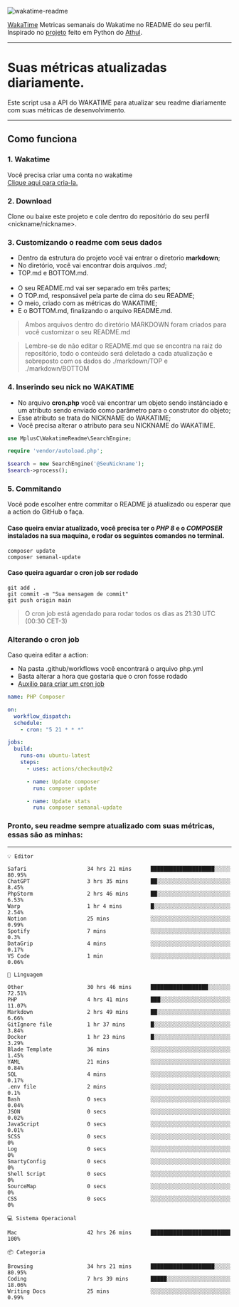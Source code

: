 ![wakatime-readme](https://socialify.git.ci/bymatheus/wakatime-readme/image?description=1&descriptionEditable=M%C3%A9tricas%20semanais%20do%20Wakatime%20no%20seu%20README%20de%20perfil.&font=KoHo&forks=1&language=1&owner=1&pattern=Signal&stargazers=1&theme=Dark)

[WakaTime](https://wakatime.com) Metricas semanais do Wakatime no README do seu perfil. <br>
Inspirado no [projeto](https://github.com/athul/waka-readme) feito em Python do [Athul](https://github.com/athul).
___

# Suas métricas atualizadas diariamente.
Este script usa a API do WAKATIME para atualizar seu readme diariamente com suas métricas de desenvolvimento.

___

## Como funciona

### 1. Wakatime
Você precisa criar uma conta no wakatime <br>
[Clique aqui para cria-la.](https://wakatime.com) 

### 2. Download
Clone ou baixe este projeto e cole dentro do repositório do seu perfil <nickname/nickname>.

### 3. Customizando o readme com seus dados
- Dentro da estrutura do projeto você vai entrar o diretorio **markdown**;  
- No diretório, você vai encontrar dois arquivos *.md*;
- TOP.md e BOTTOM.md.
<br><br>
- O seu README.md vai ser separado em três partes; 
- O TOP.md, responsável pela parte de cima do seu README;
- O meio, criado com as métricas do WAKATIME;
- E o BOTTOM.md, finalizando o arquivo README.md.<br>

> Ambos arquivos dentro do diretório MARKDOWN foram criados para você customizar o seu README.md

> Lembre-se de não editar o README.md que se encontra na raiz do repositório, todo o conteúdo será deletado a cada atualização e sobreposto com os dados do ./markdown/TOP e ./markdown/BOTTOM

### 4. Inserindo seu nick no WAKATIME
- No arquivo **cron.php** você vai encontrar um objeto sendo instânciado e um atributo sendo enviado como parâmetro para o construtor do objeto;
- Esse atributo se trata do NICKNAME do WAKATIME;
- Você precisa alterar o atributo para seu NICKNAME do WAKATIME.

```php
use MplusC\WakatimeReadme\SearchEngine;

require 'vendor/autoload.php';

$search = new SearchEngine('@SeuNickname');
$search->process();
```

### 5. Commitando
Você pode escolher entre commitar o README já atualizado ou esperar que a action do GitHub o faça. <br>

#### Caso queira enviar atualizado, você precisa ter o *PHP 8* e o *COMPOSER* instalados na sua maquina, e rodar os seguintes comandos no terminal.
```composer
composer update
composer semanal-update 
```

#### Caso queira aguardar o cron job ser rodado 
```git 
git add .
git commit -m "Sua mensagem de commit"
git push origin main
```

>O cron job está agendado para rodar todos os dias as 21:30 UTC (00:30 CET-3) 

### Alterando o cron job
Caso queira editar a action:

- Na pasta .github/workflows você encontrará o arquivo php.yml
- Basta alterar a hora que gostaria que o cron fosse rodado
- [Auxilio para criar um cron job](https://crontab.guru)

```yml
name: PHP Composer

on:
  workflow_dispatch:
  schedule:
    - cron: "5 21 * * *"

jobs:
  build:
    runs-on: ubuntu-latest
    steps:
      - uses: actions/checkout@v2

      - name: Update composer
        run: composer update

      - name: Update stats
        run: composer semanal-update
```

### Pronto, seu readme sempre atualizado com suas métricas, essas são as minhas:

___
```text
💡 Editor

Safari                   34 hrs 21 mins      ████████████████████░░░░░     80.95%
ChatGPT                  3 hrs 35 mins       ██░░░░░░░░░░░░░░░░░░░░░░░      8.45%
PhpStorm                 2 hrs 46 mins       ██░░░░░░░░░░░░░░░░░░░░░░░      6.53%
Warp                     1 hr 4 mins         █░░░░░░░░░░░░░░░░░░░░░░░░      2.54%
Notion                   25 mins             ░░░░░░░░░░░░░░░░░░░░░░░░░      0.99%
Spotify                  7 mins              ░░░░░░░░░░░░░░░░░░░░░░░░░       0.3%
DataGrip                 4 mins              ░░░░░░░░░░░░░░░░░░░░░░░░░      0.17%
VS Code                  1 min               ░░░░░░░░░░░░░░░░░░░░░░░░░      0.06%
```
```text
💬 Linguagem

Other                    30 hrs 46 mins      ██████████████████░░░░░░░     72.51%
PHP                      4 hrs 41 mins       ███░░░░░░░░░░░░░░░░░░░░░░     11.07%
Markdown                 2 hrs 49 mins       ██░░░░░░░░░░░░░░░░░░░░░░░      6.66%
GitIgnore file           1 hr 37 mins        █░░░░░░░░░░░░░░░░░░░░░░░░      3.84%
Docker                   1 hr 23 mins        █░░░░░░░░░░░░░░░░░░░░░░░░      3.29%
Blade Template           36 mins             ░░░░░░░░░░░░░░░░░░░░░░░░░      1.45%
YAML                     21 mins             ░░░░░░░░░░░░░░░░░░░░░░░░░      0.84%
SQL                      4 mins              ░░░░░░░░░░░░░░░░░░░░░░░░░      0.17%
.env file                2 mins              ░░░░░░░░░░░░░░░░░░░░░░░░░       0.1%
Bash                     0 secs              ░░░░░░░░░░░░░░░░░░░░░░░░░      0.04%
JSON                     0 secs              ░░░░░░░░░░░░░░░░░░░░░░░░░      0.02%
JavaScript               0 secs              ░░░░░░░░░░░░░░░░░░░░░░░░░      0.01%
SCSS                     0 secs              ░░░░░░░░░░░░░░░░░░░░░░░░░         0%
Log                      0 secs              ░░░░░░░░░░░░░░░░░░░░░░░░░         0%
SmartyConfig             0 secs              ░░░░░░░░░░░░░░░░░░░░░░░░░         0%
Shell Script             0 secs              ░░░░░░░░░░░░░░░░░░░░░░░░░         0%
SourceMap                0 secs              ░░░░░░░░░░░░░░░░░░░░░░░░░         0%
CSS                      0 secs              ░░░░░░░░░░░░░░░░░░░░░░░░░         0%
```
```text
💻 Sistema Operacional

Mac                      42 hrs 26 mins      █████████████████████████       100%
```
```text
📦 Categoria

Browsing                 34 hrs 21 mins      ████████████████████░░░░░     80.95%
Coding                   7 hrs 39 mins       █████░░░░░░░░░░░░░░░░░░░░     18.06%
Writing Docs             25 mins             ░░░░░░░░░░░░░░░░░░░░░░░░░      0.99%
```

